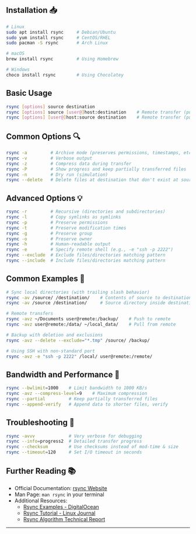 ## Installation 📥
```bash
# Linux
sudo apt install rsync     # Debian/Ubuntu
sudo yum install rsync     # CentOS/RHEL
sudo pacman -S rsync       # Arch Linux

# macOS
brew install rsync         # Using Homebrew

# Windows
choco install rsync        # Using Chocolatey
```

## Basic Usage
```bash
rsync [options] source destination
rsync [options] source [user@]host:destination    # Remote transfer (push)
rsync [options] [user@]host:source destination    # Remote transfer (pull)
```

## Common Options 🔍
```bash
rsync -a         # Archive mode (preserves permissions, timestamps, etc.)
rsync -v         # Verbose output
rsync -z         # Compress data during transfer
rsync -P         # Show progress and keep partially transferred files
rsync -n         # Dry run (simulation)
rsync --delete   # Delete files at destination that don't exist at source
```

## Advanced Options 💡
```bash
rsync -r         # Recursive (directories and subdirectories)
rsync -l         # Copy symlinks as symlinks
rsync -p         # Preserve permissions
rsync -t         # Preserve modification times
rsync -g         # Preserve group
rsync -o         # Preserve owner
rsync -h         # Human-readable output
rsync -e         # Specify remote shell (e.g., -e "ssh -p 2222")
rsync --exclude  # Exclude files/directories matching pattern
rsync --include  # Include files/directories matching pattern
```

## Common Examples 🚀
```bash
# Sync local directories (with trailing slash behavior)
rsync -av /source/ /destination/    # Contents of source to destination
rsync -av /source /destination/     # Source directory inside destination

# Remote transfers
rsync -avz ~/Documents user@remote:/backup/    # Push to remote
rsync -avz user@remote:/data/ ~/local_data/    # Pull from remote

# Backup with deletion and exclusions
rsync -avz --delete --exclude="*.tmp" /source/ /backup/

# Using SSH with non-standard port
rsync -avz -e "ssh -p 2222" /local/ user@remote:/remote/
```

## Bandwidth and Performance 🚀
```bash
rsync --bwlimit=1000    # Limit bandwidth to 1000 KB/s
rsync -avz --compress-level=9    # Maximum compression
rsync --partial         # Keep partially transferred files
rsync --append-verify   # Append data to shorter files, verify
```

## Troubleshooting 🔧
```bash
rsync -avvv             # Very verbose for debugging
rsync --info=progress2  # Detailed transfer progress
rsync --checksum        # Use checksums instead of mod-time & size
rsync --timeout=120     # Set I/O timeout in seconds
```

## Further Reading 📚
- Official Documentation: [rsync Website](https://rsync.samba.org/)
- Man Page: `man rsync` in your terminal
- Additional Resources:
  - [Rsync Examples - DigitalOcean](https://www.digitalocean.com/community/tutorials/how-to-use-rsync-to-sync-local-and-remote-directories)
  - [Rsync Tutorial - Linux Journal](https://www.linuxjournal.com/content/using-rsync-backups)
  - [Rsync Algorithm Technical Report](https://rsync.samba.org/tech_report/)

---